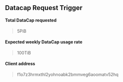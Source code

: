 ## Datacap Request Trigger
#### Total DataCap requested 
> 5PiB
#### Expected weekly DataCap usage rate 
> 100TiB 
#### Client address
> f1o7z3hrmxthl2yohnoabk2bmmveg6aoomatv52hq